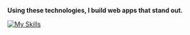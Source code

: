 <strong>Using these technologies, I build web apps that stand out.</strong>

[![My Skills](https://skillicons.dev/icons?i=js,ts,nodejs,react,nextjs,express,tailwindcss,vite,python,django,java,docker,aws)](https://skillicons.dev)
